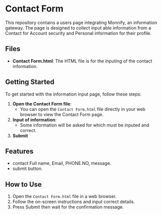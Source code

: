# Contact Form

This repository contains a users page integrating Monnify, an information gateway. The page is designed to collect input able information from a Contact for Account security and Personal information for their profile. 

## Files

- **Contact Form.html**: The HTML file is for the inputing of the contact information. 

## Getting Started

To get started with the information input page, follow these steps:

1. **Open the Contact Form file**:
    - You can open the `Contact Form.html` file directly in your web browser to view the Contact Form page.
2. **Input of information**:
    - Some information will be asked for which must be inputed and correct.
3. **Submit** 
## Features

- contact Full name, Email, PHONE.NO, message.
- submit button.

## How to Use

1. Open the `Contact Form.html` file in a web browser.
2. Follow the on-screen instructions and input correct details.
3. Press Submit then wait for the confirmation message. 
